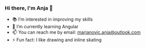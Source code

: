 ### Hi there, I'm Anja 👋

- 📚 I’m interested in improving my skills 
- 🌱 I’m currently learning Angular
- 📫 You can reach me by email: marjanovic.anja@outlook.com
- ⚡ Fun fact: I like drawing and inline skating 

